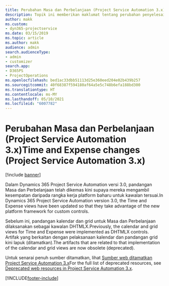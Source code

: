 ```yaml
---
title: Perubahan Masa dan Perbelanjaan (Project Service Automation 3.x)
description: Topik ini memberikan maklumat tentang perubahan penyelesaian untuk Masa dan Perbelanjaan.
author: makk
ms.custom:
- dyn365-projectservice
ms.date: 03/15/2019
ms.topic: article
ms.author: makk
audience: admin
search.audienceType:
- admin
- customizer
search.app:
- D365PS
- ProjectOperations
ms.openlocfilehash: bed1ac33dbb51113d25e360eed204e02b439b257
ms.sourcegitcommit: 40f68387f594180af64a5e5c748b6efa188bd300
ms.translationtype: HT
ms.contentlocale: ms-MY
ms.lasthandoff: 05/10/2021
ms.locfileid: "6007782"
---
```

# <a name="time-and-expense-changes-project-service-automation-3x"></a><span data-ttu-id="ee682-103">Perubahan Masa dan Perbelanjaan (Project Service Automation 3.x)</span><span class="sxs-lookup"><span data-stu-id="ee682-103">Time and Expense changes (Project Service Automation 3.x)</span></span>

[!include [banner](../../includes/psa-now-project-operations.md)]

<span data-ttu-id="ee682-104">Dalam Dynamics 365 Project Service Automation versi 3.0, pandangan Masa dan Perbelanjaan telah dikemas kini supaya mereka mengambil kesempatan daripada rangka kerja platform baharu untuk kawalan tersuai.</span><span class="sxs-lookup"><span data-stu-id="ee682-104">In Dynamics 365 Project Service Automation version 3.0, the Time and Expense views have been updated so that they take advantage of the new platform framework for custom controls.</span></span>

<span data-ttu-id="ee682-105">Sebelum ini, pandangan kalendar dan grid untuk Masa dan Perbelanjaan dilaksanakan sebagai kawalan DHTMLX.</span><span class="sxs-lookup"><span data-stu-id="ee682-105">Previously, the calendar and grid views for Time and Expense were implemented as DHTMLX controls.</span></span> <span data-ttu-id="ee682-106">Artifak yang berkaitan dengan pelaksanaan kalendar dan pandangan grid kini lapuk (ditamatkan).</span><span class="sxs-lookup"><span data-stu-id="ee682-106">The artifacts that are related to that implementation of the calendar and grid views are now obsolete (deprecated).</span></span>

<span data-ttu-id="ee682-107">Untuk senarai penuh sumber ditamatkan, lihat [Sumber web ditamatkan Project Service Automation 3.x](web-resources-deprecated-v3.x.md)</span><span class="sxs-lookup"><span data-stu-id="ee682-107">For the full list of deprecated resources, see [Deprecated web resources in Project Service Automation 3.x](web-resources-deprecated-v3.x.md).</span></span>


[!INCLUDE[footer-include](../../includes/footer-banner.md)]